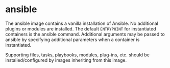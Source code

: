 # ansible
The ansible image contains a vanilla installation of Ansible. No additional plugins or modules are installed. The default `ENTRYPOINT` for instantiated containers is the ansible command. Additional arguments may be passed to ansible by specifying additional parameters when a container is instantiated.

Supporting files, tasks, playbooks, modules, plug-ins, etc. should be installed/configured by images inheriting from this image.

